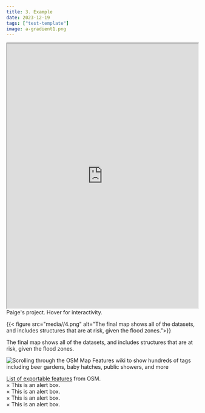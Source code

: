 ```yaml
---
title: 3. Example
date: 2023-12-19
tags: ["test-template"]
image: a-gradient1.png
---
```


<iframe width="100%" height="700" src="https://eelegiap.github.io/russophonemap/index.html" title="Paige's project" ></iframe>
<figcaption class="append">Paige's project. Hover for interactivity.</figcaption>

{{< figure src="media//4.png" alt="The final map shows all of the datasets, and includes structures that are at risk, given the flood zones.">}}
<figcaption class="append">The final map shows all of the datasets, and includes structures that are at risk, given the flood zones.</figcaption>

![Scrolling through the OSM Map Features wiki to show hundreds of tags including beer gardens, baby hatches, public showers, and more](media/1.gif)
<figcaption class="append"><a href="(https://wiki.openstreetmap.org/wiki/Map_features">List of exportable features</a> from OSM.</figcaption>


<div class="alert-danger">
  <span class="closebtn" onclick="this.parentElement.style.display='none';">&times;</span>
  This is an alert box.
</div>

<div class="alert-warning">
  <span class="closebtn" onclick="this.parentElement.style.display='none';">&times;</span>
  This is an alert box.
</div>

<div class="alert-info">
  <span class="closebtn" onclick="this.parentElement.style.display='none';">&times;</span>
  This is an alert box.
</div>

<div class="alert-success">
  <span class="closebtn" onclick="this.parentElement.style.display='none';">&times;</span>
  This is an alert box.
</div>